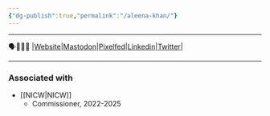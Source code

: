```yaml
---
{"dg-publish":true,"permalink":"/aleena-khan/"}
---
```


***
🗣️📱🤝🏴󠁧󠁢󠁷󠁬󠁳󠁿 |[Website](https://nationalinfrastructurecommission.wales)|[Mastodon](https://toot.wales/@NICW)|[Pixelfed](https://pix.toot.wales/NICW)|[Linkedin](https://www.linkedin.com/company/26268509/)|[Twitter](https://twitter.com/InfraCommCymru)|
***

### Associated with
- [[NICW\|NICW]]
	- Commissioner, 2022-2025